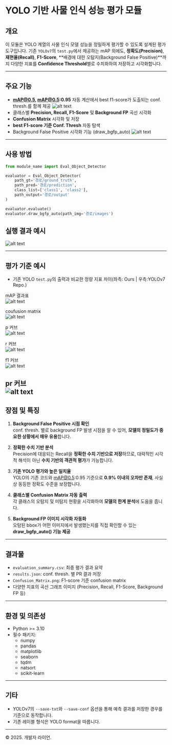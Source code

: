 
# YOLO 기반 사물 인식 성능 평가 모듈

## 개요

이 모듈은 YOLO 계열의 사물 인식 모델 성능을 정밀하게 평가할 수 있도록 설계된 평가 도구입니다. 기존 `YOLOv7`의 `test.py`에서 제공하는 mAP 외에도, **정확도(Precision)**, **재현율(Recall)**, **F1-Score**, **배경에 대한 오탐지(Background False Positive)**까지 다양한 지표를 **Confidence Threshold**별로 수치화하여 저장하고 시각화합니다.

---

## 주요 기능

- **mAP@0.5, mAP@0.5:0.95** 자동 계산에서 best f1-score가 도출되는 conf. thresh.를 함께 제공
![alt text](readme_images/mAP_result.png)  
- 클래스별 **Precision, Recall, F1-Score** 및 **Background FP** 곡선 시각화
- **Confusion Matrix** 시각화 및 저장
- **best F1-score 기준 Conf. Thresh** 자동 탐색
- Background False Positive 시각화 기능 (draw_bgfp_auto)
![alt text](readme_images/Background_FP_curve.png)  
---

## 사용 방법

```python
from module_name import Eval_Object_Detector

evaluator = Eval_Object_Detector(
    path_gt='경로/ground_truth',
    path_pred='경로/prediction',
    class_list=['class1', 'class2'],
    path_output='경로/output'
)

evaluator.evaluate()
evaluator.draw_bgfp_auto(path_img='경로/images')
```

## 실행 결과 예시  
![alt text](readme_images/run_example_1.png)  

---

## 평가 기준 예시

- 기존 YOLO `test.py`의 출력과 비교한 정량 지표 차이(좌측: Ours | 우측:YOLOv7 Repo.)  

mAP 결과표  
![alt text](readme_images/mAP_compare.png)  

coufusion matrix  
![alt text](readme_images/cm.png)  

p 커브  
![alt text](readme_images/p_curve.png)  

r 커브  
![alt text](readme_images/r_curve.png)  

f1 커브  
![alt text](readme_images/f1_curve.png)  

pr 커브  
![alt text](readme_images/pr_curve.png)  
---

## 장점 및 특징

1. **Background False Positive 시점 확인**  
   conf. thresh. 별로 background FP 발생 시점을 알 수 있어, **모델의 정밀도가 중요한 상황에서 매우 유용**합니다.

2. **정확한 수치 기반 분석**  
   Precision에 대응되는 Recall을 **정확한 수치 기반으로 저장**하므로, 대략적인 시각적 해석이 아닌 **수치 기반의 객관적 평가**가 가능합니다.

3. **기존 YOLO 평가와 높은 일치율**  
   YOLO의 기존 코드와 mAP@0.5:0.95 기준으로 **0.9% 이내의 오차만 존재**, 사실상 동등한 정확도 수준을 보장합니다.

4. **클래스별 Confusion Matrix 자동 출력**  
   각 클래스의 오탐지 및 미탐지 현황을 시각화하여 **모델의 한계 분석**에 도움을 줍니다.

5. **Background FP 이미지 시각화 자동화**  
   오탐된 bbox가 어떤 이미지에서 발생했는지를 직접 확인할 수 있는 **draw_bgfp_auto() 기능 제공**

---

## 결과물

- `evaluation_summary.csv`: 최종 평가 결과 요약
- `results.json`: conf. thresh. 별 PR 결과 저장
- `Confusion_Matrix.png`: F1-score 기준 confusion matrix
- 다양한 지표의 곡선 그래프 이미지 (Precision, Recall, F1-Score, Background FP 등)

---

## 환경 및 의존성

- Python >= 3.10
- 필수 패키지:
  - numpy
  - pandas
  - matplotlib
  - seaborn
  - tqdm
  - natsort
  - scikit-learn

---

## 기타

- YOLOv7의 `--save-txt`와 `--save-conf` 옵션을 통해 예측 결과를 저장한 경우를 기준으로 동작합니다.
- 기존 레이블 형식은 YOLO format을 따릅니다.

---

© 2025. 개발자 라이언.
